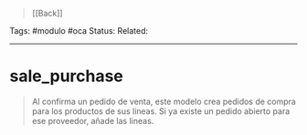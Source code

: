 > [[Back]]

Tags: #modulo #oca
Status: 
Related: 

___

# sale_purchase
> Al confirma un pedido de venta, este modelo crea pedidos de compra para los productos de sus lineas. Si ya existe un pedido abierto para ese proveedor, añade las lineas.

